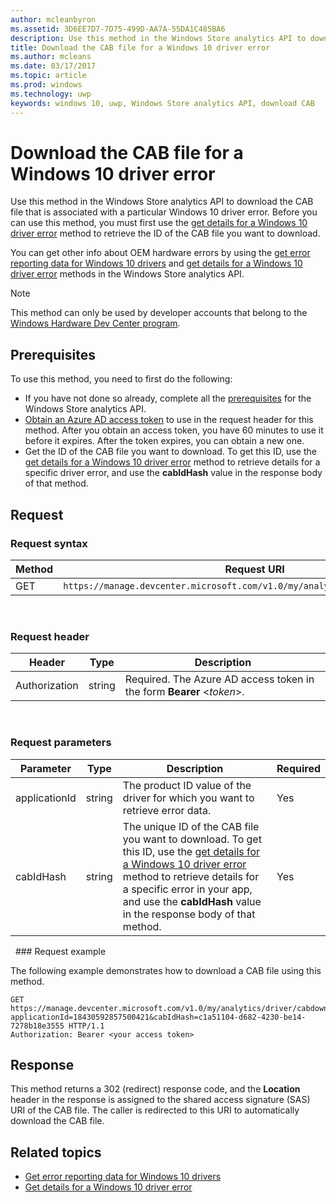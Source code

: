 ```yaml
---
author: mcleanbyron
ms.assetid: 3D6EE7D7-7D75-499D-AA7A-55DA1C485BA6
description: Use this method in the Windows Store analytics API to download the CAB file for a Windows 10 driver error. This method is intended only for IHVs.
title: Download the CAB file for a Windows 10 driver error
ms.author: mcleans
ms.date: 03/17/2017
ms.topic: article
ms.prod: windows
ms.technology: uwp
keywords: windows 10, uwp, Windows Store analytics API, download CAB
---
```


# Download the CAB file for a Windows 10 driver error

Use this method in the Windows Store analytics API to download the CAB file that is associated with a particular Windows 10 driver error. Before you can use this method, you must first use the [get details for a Windows 10 driver error](get-details-for-a-windows-10-driver-error.md) method to retrieve the ID of the CAB file you want to download.

You can get other info about OEM hardware errors by using the [get error reporting data for Windows 10 drivers](get-error-reporting-data-for-windows-10-drivers.md) and [get details for a Windows 10 driver error](get-details-for-a-windows-10-driver-error.md) methods in the Windows Store analytics API.

> [!NOTE]
> This method can only be used by developer accounts that belong to the [Windows Hardware Dev Center program](https://msdn.microsoft.com/windows/hardware/drivers/dashboard/get-started-with-the-hardware-dashboard).

## Prerequisites

To use this method, you need to first do the following:

* If you have not done so already, complete all the [prerequisites](access-analytics-data-using-windows-store-services.md#prerequisites) for the Windows Store analytics API.
* [Obtain an Azure AD access token](access-analytics-data-using-windows-store-services.md#obtain-an-azure-ad-access-token) to use in the request header for this method. After you obtain an access token, you have 60 minutes to use it before it expires. After the token expires, you can obtain a new one.
* Get the ID of the CAB file you want to download. To get this ID, use the [get details for a Windows 10 driver error](get-details-for-a-windows-10-driver-error.md) method to retrieve details for a specific driver error, and use the **cabIdHash** value in the response body of that method.

## Request


### Request syntax

| Method | Request URI                                                          |
|--------|----------------------------------------------------------------------|
| GET    | ```https://manage.devcenter.microsoft.com/v1.0/my/analytics/driver/cabdownload``` |

<span/> 

### Request header

| Header        | Type   | Description                                                                 |
|---------------|--------|-----------------------------------------------------------------------------|
| Authorization | string | Required. The Azure AD access token in the form **Bearer** &lt;*token*&gt;. |

<span/> 

### Request parameters

| Parameter        | Type   |  Description      |  Required  |
|---------------|--------|---------------|------|
| applicationId | string | The product ID value of the driver for which you want to retrieve error data. |  Yes  |
| cabIdHash | string | The unique ID of the CAB file you want to download. To get this ID, use the [get details for a Windows 10 driver error](get-details-for-a-windows-10-driver-error.md) method to retrieve details for a specific error in your app, and use the **cabIdHash** value in the response body of that method. |  Yes  |

<span/>
 
### Request example

The following example demonstrates how to download a CAB file using this method.

```syntax
GET https://manage.devcenter.microsoft.com/v1.0/my/analytics/driver/cabdownload?applicationId=18430592857500421&cabIdHash=c1a51104-d682-4230-be14-7278b18e3555 HTTP/1.1
Authorization: Bearer <your access token>
```

## Response

This method returns a 302 (redirect) response code, and the **Location** header in the response is assigned to the shared access signature (SAS) URI of the CAB file. The caller is redirected to this URI to automatically download the CAB file.

## Related topics

* [Get error reporting data for Windows 10 drivers](get-error-reporting-data-for-windows-10-drivers.md)
* [Get details for a Windows 10 driver error](get-details-for-a-windows-10-driver-error.md)
